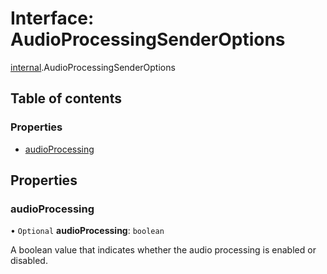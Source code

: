 # Interface: AudioProcessingSenderOptions

[internal](../modules/internal.md).AudioProcessingSenderOptions

## Table of contents

### Properties

- [audioProcessing](internal.AudioProcessingSenderOptions.md#audioprocessing)

## Properties

### audioProcessing

• `Optional` **audioProcessing**: `boolean`

A boolean value that indicates whether the audio processing is enabled or disabled.
